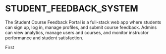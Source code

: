 # STUDENT_FEEDBACK_SYSTEM
The Student Course Feedback Portal is a full-stack web app where students can sign up, log in, manage profiles, and submit course feedback. Admins can view analytics, manage users and courses, and monitor instructor performance and student satisfaction.

First 
